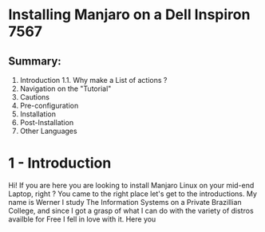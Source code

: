 # Installing Manjaro on a Dell Inspiron 7567

## Summary:
1. Introduction
  1.1. Why make a List of actions ? 
3. Navigation on the "Tutorial"
4. Cautions
5. Pre-configuration
6. Installation
7. Post-Installation
8. Other Languages

# 1 - Introduction
Hi! If you are here you are looking to install Manjaro Linux on your mid-end Laptop, right ? You came to the right place let's get to the introductions.
My name is Werner I study The Information Systems on a Private Brazillian College, and since I got a grasp of what I can do with the variety of distros availble for Free I fell in love with it.
Here you